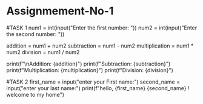 # Assignmement-No-1
#TASK 1
num1 = int(input("Enter the first number: "))
num2 = int(input("Enter the second number: "))

addition = num1 + num2
subtraction = num1 - num2
multiplication = num1 * num2
division = num1 / num2

print(f"\nAddition: {addition}")
print(f"Subtraction: {subtraction}")
print(f"Multiplication: {multiplication}")
print(f"Division: {division}")

#TASK 2
first_name = input("enter your First name:")
second_name = input("enter your last name:")
print(f"hello, {first_name} {second_name} ! welcome to my home")
